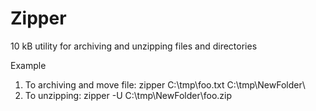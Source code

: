 # Zipper
10 kB utility for archiving and unzipping files and directories

Example

1. To archiving and move file: zipper C:\tmp\foo.txt C:\tmp\NewFolder\
2. To unzipping: zipper -U C:\tmp\NewFolder\foo.zip
